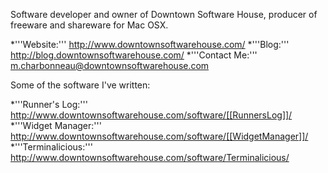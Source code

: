 


Software developer and owner of Downtown Software House, producer of freeware and shareware for Mac OSX.


*'''Website:''' http://www.downtownsoftwarehouse.com/
*'''Blog:''' http://blog.downtownsoftwarehouse.com/
*'''Contact Me:''' m.charbonneau@downtownsoftwarehouse.com


Some of the software I've written:


*'''Runner's Log:''' http://www.downtownsoftwarehouse.com/software/[[RunnersLog]]/
*'''Widget Manager:''' http://www.downtownsoftwarehouse.com/software/[[WidgetManager]]/
*'''Terminalicious:''' http://www.downtownsoftwarehouse.com/software/Terminalicious/